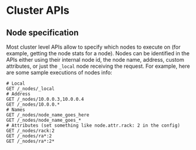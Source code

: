 # Cluster APIs

## Node specification

Most cluster level APIs allow to specify which nodes to execute on (for example, getting the node stats for a node). Nodes can be identified in the APIs either using their internal node id, the node name, address, custom attributes, or just the `_local` node receiving the request. For example, here are some sample executions of nodes info:
    
    
    # Local
    GET /_nodes/_local
    # Address
    GET /_nodes/10.0.0.3,10.0.0.4
    GET /_nodes/10.0.0.*
    # Names
    GET /_nodes/node_name_goes_here
    GET /_nodes/node_name_goes_*
    # Attributes (set something like node.attr.rack: 2 in the config)
    GET /_nodes/rack:2
    GET /_nodes/ra*:2
    GET /_nodes/ra*:2*
